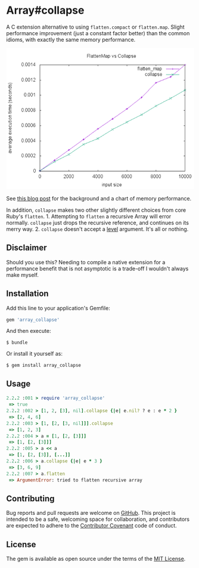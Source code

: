 # Array#collapse

A C extension alternative to using `flatten.compact` or `flatten.map`.
Slight performance improvement (just a constant factor better) than the
common idioms, with exactly the same memory performance.

![collapse performance](perf.gif)

See [this blog post](http://mooreniemi.github.io/2016/09/15/flatten.html)
for the background and a chart of memory performance.

In addition, `collapse` makes two other slightly different choices from
core Ruby's `flatten`. 1. Attempting to `flatten` a recursive Array will
error normally. `collapse` just drops the recursive reference, and
continues on its merry way. 2. `collapse` doesn't accept
a [level](https://ruby-doc.org/core-2.2.0/Array.html#method-i-flatten)
argument. It's all or nothing.

## Disclaimer

Should you use this? Needing to compile a native extension for
a performance benefit that is not asymptotic is a trade-off I wouldn't
always make myself.

## Installation

Add this line to your application's Gemfile:

```ruby
gem 'array_collapse'
```

And then execute:

    $ bundle

Or install it yourself as:

    $ gem install array_collapse

## Usage

```ruby
2.2.2 :001 > require 'array_collapse'
 => true
2.2.2 :002 > [1, 2, [3], nil].collapse {|e| e.nil? ? e : e * 2 }
 => [2, 4, 6]
2.2.2 :003 > [1, [2, [3, nil]]].collapse
 => [1, 2, 3]
2.2.2 :004 > a = [1, [2, [3]]]
 => [1, [2, [3]]]
2.2.2 :005 > a << a
 => [1, [2, [3]], [...]]
2.2.2 :006 > a.collapse {|e| e * 3 }
 => [3, 6, 9]
2.2.2 :007 > a.flatten
 => ArgumentError: tried to flatten recursive array
```

## Contributing

Bug reports and pull requests are welcome on
[GitHub](https://github.com/mooreniemi/array_collapse). This project is
intended to be a safe, welcoming space for collaboration, and contributors
are expected to adhere to the [Contributor
Covenant](http://contributor-covenant.org) code of conduct.


## License

The gem is available as open source under the terms of the [MIT License](http://opensource.org/licenses/MIT).
